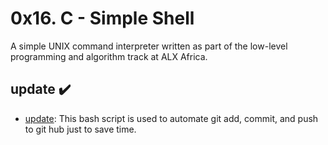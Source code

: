 # 0x16. C - Simple Shell

A simple UNIX command interpreter written as part of the low-level programming and algorithm track at ALX Africa.

## update :heavy_check_mark:

* [update](./update): This bash script is used to automate git add, commit, and push to git hub just to save time. 
